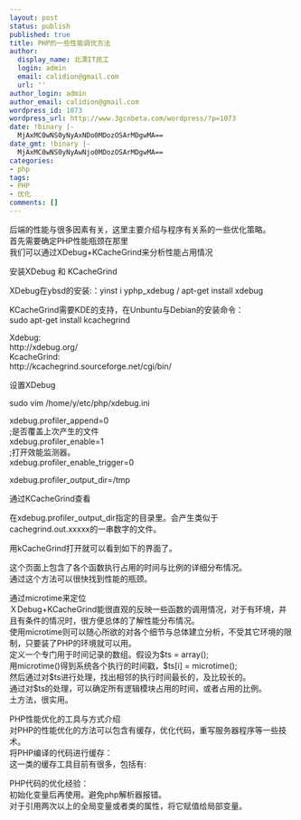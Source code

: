 ```yaml
---
layout: post
status: publish
published: true
title: PHP的一些性能调优方法
author:
  display_name: 北漂IT民工
  login: admin
  email: calidion@gmail.com
  url: ''
author_login: admin
author_email: calidion@gmail.com
wordpress_id: 1073
wordpress_url: http://www.3gcnbeta.com/wordpress/?p=1073
date: !binary |-
  MjAxMC0wNS0yNyAxNDo0MDozOSArMDgwMA==
date_gmt: !binary |-
  MjAxMC0wNS0yNyAwNjo0MDozOSArMDgwMA==
categories:
- php
tags:
- PHP
- 优化
comments: []
---
```

<p>后端的性能与很多因素有关，这里主要介绍与程序有关系的一些优化策略。<br />
首先需要确定PHP性能瓶颈在那里<br />
我们可以通过XDebug+KCacheGrind来分析性能占用情况</p>
<p>安装XDebug 和 KCacheGrind</p>
<p>XDebug在ybsd的安装:：yinst i yphp_xdebug / apt-get install xdebug</p>
<p>KCacheGrind需要KDE的支持，在Unbuntu与Debian的安装命令：<br />
sudo apt-get install kcachegrind</p>
<p>Xdebug:<br />
http://xdebug.org/<br />
KcacheGrind:<br />
http://kcachegrind.sourceforge.net/cgi/bin/</p>
<p>设置XDebug</p>
<p>sudo vim /home/y/etc/php/xdebug.ini</p>
<p>xdebug.profiler_append=0<br />
;是否覆盖上次产生的文件<br />
xdebug.profiler_enable=1<br />
;打开效能监测器。<br />
xdebug.profiler_enable_trigger=0</p>
<p>xdebug.profiler_output_dir=/tmp</p>
<p>通过KCacheGrind查看</p>
<p>在xdebug.profiler_output_dir指定的目录里。会产生类似于cachegrind.out.xxxxx的一串数字的文件。</p>
<p>用kCacheGrind打开就可以看到如下的界面了。</p>
<p>这个页面上包含了各个函数执行占用的时间与比例的详细分布情况。<br />
通过这个方法可以很快找到性能的瓶颈。</p>
<p>通过microtime来定位<br />
ＸDebug+KCacheGrind能很直观的反映一些函数的调用情况，对于有环境，并且有条件的情况时，很方便总体的了解性能分布情况。<br />
使用microtime则可以随心所欲的对各个细节与总体建立分析，不受其它环境的限制，只要装了PHP的环境就可以用。<br />
定义一个专门用于时间记录的数组。假设为$ts = array();<br />
用microtime()得到系统各个执行的时间戳，$ts[i] = microtime();<br />
然后通过对$ts进行处理，找出相邻的执行时间最长的，及比较长的。<br />
通过对$ts的处理，可以确定所有逻辑模块占用的时间，或者占用的比例。<br />
土方法，很实用。</p>
<p>PHP性能优化的工具与方式介绍<br />
对PHP的性能优化的方法可以包含有缓存，优化代码，重写服务器程序等一些技术。<br />
将PHP编译的代码进行缓存：<br />
这一类的缓存工具目前有很多，包括有:</p>
<p>PHP代码的优化经验：<br />
初始化变量后再使用。避免php解析器报错。<br />
对于引用两次以上的全局变量或者类的属性，将它赋值给局部变量。</p>
